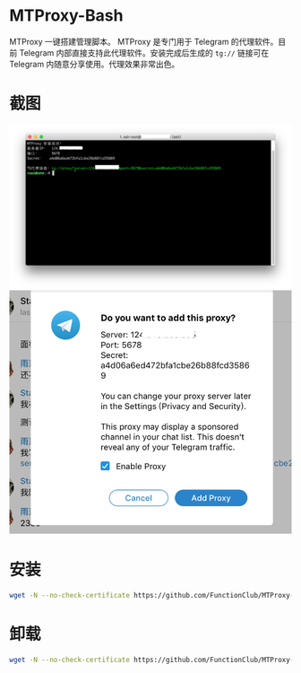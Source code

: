 # MTProxy-Bash
MTProxy 一键搭建管理脚本。
MTProxy 是专门用于 Telegram 的代理软件。目前 Telegram 内部直接支持此代理软件。安装完成后生成的 `tg://` 链接可在 Telegram 内随意分享使用。代理效果非常出色。

# 截图
![1.png](1.png)
![2.png](2.png)

# 安装
```bash
wget -N --no-check-certificate https://github.com/FunctionClub/MTProxy-Bash/blob/master/install.sh && bash install.sh
```

# 卸载
```bash
wget -N --no-check-certificate https://github.com/FunctionClub/MTProxy-Bash/blob/master/uninstall.sh && bash uninstall.sh
```

